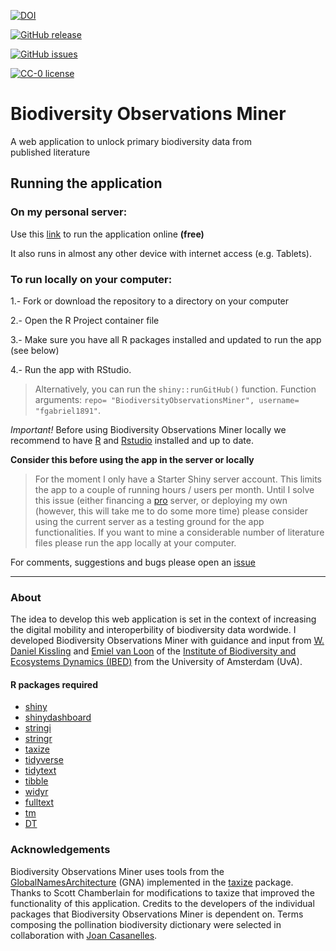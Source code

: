 [![DOI](https://zenodo.org/badge/DOI/10.5281/zenodo.1036826.svg)](https://doi.org/10.5281/zenodo.1036826)

[![GitHub release](https://img.shields.io/github/release/Naereen/StrapDown.js.svg)](https://GitHub.com/fgabriel1891/BiodiversityObservationsMiner/releases/)

[![GitHub issues](https://img.shields.io/github/issues/Naereen/StrapDown.js.svg)](https://GitHub.com/fgabriel1891/BiodiversityObservationsMiner/issues/)

[![CC-0 license](https://img.shields.io/badge/License-CC--0-blue.svg)](https://creativecommons.org/licenses/by-nd/4.0)


# Biodiversity Observations Miner

A web application to unlock primary biodiversity data from published literature

## Running the application 

### On my personal server: 

Use this [link](https://fgabriel1891.shinyapps.io/biodiversityobservationsminer/) to run the application online  **(free)**

It also runs in almost any other device with internet access (e.g. Tablets).  

### To run locally on your computer:  
 
 1.- Fork or download the repository to a directory on your computer
 
 2.- Open the R Project container file
 
 3.- Make sure you have all R packages installed and updated to run the app (see below) 
 
 4.- Run the app with RStudio. 
 
 
 >  Alternatively, you can run the `shiny::runGitHub()` function. Function arguments: `repo= "BiodiversityObservationsMiner", username= "fgabriel1891"`.
 
*Important!* 
 Before using Biodiversity Observations Miner locally we recommend to have [R](https://www.r-project.org/) and [Rstudio](https://www.rstudio.com/) installed and up to date. 

**Consider this before using the app in the server or locally**

>  For the moment I only have a Starter Shiny server account. This limits the app to a couple of running hours / users per month. Until I solve this issue (either financing a [pro](https://www.rstudio.com/products/shiny-server-pro/) server, or deploying my own (however, this will take me to do some more time)  please consider using the current server as a testing ground for the app functionalities. If you want to mine a considerable number of literature files please run the app locally at your computer. 


For comments, suggestions and bugs please open an [issue](https://github.com/fgabriel1891/BiodiversityObservationsMiner/issues/new)

--------

### About 

The idea to develop this web application is set in the context of increasing the digital mobility and interoperbility of biodiversity data wordwide. I developed Biodiversity Observations Miner with guidance and input from [W. Daniel Kissling](https://www.danielkissling.de/) and [Emiel van Loon](https://staff.fnwi.uva.nl/e.e.vanloon/) of the [Institute of Biodiversity and Ecosystems Dynamics (IBED)](http://ibed.uva.nl/) from the University of Amsterdam (UvA). 

#### R packages required

- [shiny](https://shiny.rstudio.com/)
- [shinydashboard](https://rstudio.github.io/shinydashboard)
- [stringi](http://www.gagolewski.com/software/stringi/)
- [stringr](http://stringr.tidyverse.org/)
- [taxize](https://ropensci.github.io/taxize-book/)
- [tidyverse](https://www.tidyverse.org/)
- [tidytext](https://www.tidytextmining.com/)
- [tibble](https://tibble.tidyverse.org/)
- [widyr](https://github.com/dgrtwo/widyr)
- [fulltext](https://ropensci.org/tutorials/fulltext_tutorial/)
- [tm](http://tm.r-forge.r-project.org/)
- [DT](https://rstudio.github.io/DT/)

### Acknowledgements 

Biodiversity Observations Miner uses tools from the [GlobalNamesArchitecture](http://globalnames.org/) (GNA) implemented in the [taxize](https://www.ncbi.nlm.nih.gov/pmc/articles/PMC3901538/) package. Thanks to Scott Chamberlain for modifications to taxize that improved the functionality of this application. Credits to the developers of the individual packages that Biodiversity Observations Miner is dependent on. Terms composing the pollination biodiversity dictionary were selected in collaboration with [Joan Casanelles](https://www.researchgate.net/profile/Joan_Casanelles_Abella). 
